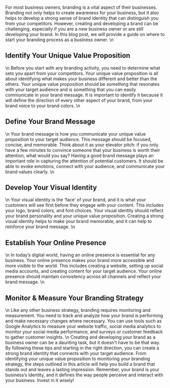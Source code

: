 
For most business owners, branding is a vital aspect of their businesses. Branding not only helps to create awareness for your business, but it also helps to develop a strong sense of brand identity that can distinguish you from your competitors. However, creating and developing a brand can be challenging, especially if you are a new business owner or are still developing your brand. In this blog post, we will provide a guide on where to start your branding process as a business owner.
\n
## Identify Your Unique Value Proposition
\n
Before you start with any branding activity, you need to determine what sets you apart from your competitors. Your unique value proposition is all about identifying what makes your business different and better than the others. Your unique value proposition should be something that resonates with your target audience and is something that you can easily communicate in your brand message. It is important to identify it because it will define the direction of every other aspect of your brand, from your brand voice to your brand colors.
\n
## Define Your Brand Message
\n
Your brand message is how you communicate your unique value proposition to your target audience. This message should be focused, concise, and memorable. Think about it as your elevator pitch: if you only have a few minutes to convince someone that your business is worth their attention, what would you say? Having a good brand message plays an important role in capturing the attention of potential customers. It should be able to evoke emotions, connect with your audience, and communicate your brand values clearly.
\n
## Develop Your Visual Identity
\n
Your visual identity is the ‘face’ of your brand, and it is what your customers will see first before they engage with your content. This includes your logo, brand colors, and font choices. Your visual identity should reflect your brand personality and your unique value proposition. Creating a strong visual identity helps to make your brand memorable, and it can help to reinforce your brand message.
\n
## Establish Your Online Presence
\n
In today’s digital world, having an online presence is essential for any business. Your online presence makes your brand more accessible and more visible to the world. This includes creating a website, setting up social media accounts, and creating content for your target audience. Your online presence should maintain consistency across all channels and reflect your brand message.
\n
## Monitor & Measure Your Branding Strategy
\n
Like any other business strategy, branding requires monitoring and measurement. You need to track and analyze how your brand is performing and make necessary changes where necessary. You can use tools such as Google Analytics to measure your website traffic, social media analytics to monitor your social media performance, and surveys or customer feedback to gather customer insights.
\n
Creating and developing your brand as a business owner can be a daunting task, but it doesn't have to be that way. By following these tips and starting in the right direction, you can create a strong brand identity that connects with your target audience. From identifying your unique value proposition to monitoring your branding strategy, the steps outlined in this article will help you build a brand that stands out and leaves a lasting impression. Remember, your brand is your business’s identity, and it defines the way people perceive and interact with your business. Invest in it wisely!